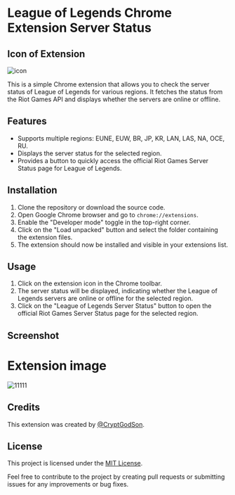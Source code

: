 # League of Legends Chrome Extension Server Status
## Icon of Extension
![icon](https://github.com/CryptGodSon/League-of-Legends-Chrome-Extension-Server-Status/assets/106864633/62adff84-9f32-4dfc-a3ae-ca19b124fa3c)

This is a simple Chrome extension that allows you to check the server status of League of Legends for various regions. It fetches the status from the Riot Games API and displays whether the servers are online or offline.

## Features

- Supports multiple regions: EUNE, EUW, BR, JP, KR, LAN, LAS, NA, OCE, RU.
- Displays the server status for the selected region.
- Provides a button to quickly access the official Riot Games Server Status page for League of Legends.

## Installation

1. Clone the repository or download the source code.
2. Open Google Chrome browser and go to `chrome://extensions`.
3. Enable the "Developer mode" toggle in the top-right corner.
4. Click on the "Load unpacked" button and select the folder containing the extension files.
5. The extension should now be installed and visible in your extensions list.

## Usage

1. Click on the extension icon in the Chrome toolbar.
2. The server status will be displayed, indicating whether the League of Legends servers are online or offline for the selected region.
3. Click on the "League of Legends Server Status" button to open the official Riot Games Server Status page for the selected region.

## Screenshot
# Extension image 
![11111](https://github.com/CryptGodSon/League-of-Legends-Chrome-Extension-Server-Status/assets/106864633/894a4e66-c4ab-4ae6-9647-cdff188b8462)

## Credits

This extension was created by [@CryptGodSon](https://github.com/CryptGodSon).

## License

This project is licensed under the [MIT License](LICENSE).

Feel free to contribute to the project by creating pull requests or submitting issues for any improvements or bug fixes.
